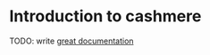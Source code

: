# Introduction to cashmere

TODO: write [great documentation](http://jacobian.org/writing/what-to-write/)
